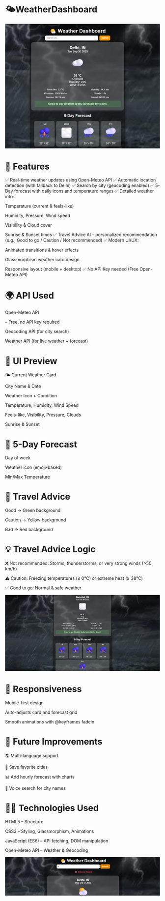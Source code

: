 # 🌤️WeatherDashboard
![image alt](https://github.com/divyanshiupreti11/WeatherDashboard/blob/618c71ab33374aab715016a1e41c955c4c7d09e3/Screenshot%202025-09-30%20220657.png)

# 🚀 Features

✅ Real-time weather updates using Open-Meteo API
✅ Automatic location detection (with fallback to Delhi)
✅ Search by city (geocoding enabled)
✅ 5-Day forecast with daily icons and temperature ranges
✅ Detailed weather info:

Temperature (current & feels-like)

Humidity, Pressure, Wind speed

Visibility & Cloud cover

Sunrise & Sunset times
✅ Travel Advice AI – personalized recommendation (e.g., Good to go / Caution / Not recommended)
✅ Modern UI/UX:

Animated transitions & hover effects

Glassmorphism weather card design

Responsive layout (mobile + desktop)
✅ No API Key needed (Free Open-Meteo API)

# 🌍 API Used

Open-Meteo API

 – Free, no API key required
 
Geocoding API (for city search)

Weather API (for live weather + forecast)

# 🎨 UI Preview

🌤️ Current Weather Card

City Name & Date

Weather Icon + Condition

Temperature, Humidity, Wind Speed

Feels-like, Visibility, Pressure, Clouds

Sunrise & Sunset

# 📅 5-Day Forecast
Day of week

Weather icon (emoji-based)

Min/Max Temperature

# 🚦 Travel Advice

Good → Green background

Caution → Yellow background

Bad → Red background

# 💡 Travel Advice Logic
❌ Not recommended: Storms, thunderstorms, or very strong winds (>50 km/h)

⚠️ Caution: Freezing temperatures (≤ 0°C) or extreme heat (≥ 38°C)

✅ Good to go: Normal & safe weather

![image alt](https://github.com/divyanshiupreti11/WeatherDashboard/blob/fed1a37108a0c0bbb4fcf0d62e02a20c5f0729c0/Screenshot%202025-09-30%20220758.png)

# 📱 Responsiveness

Mobile-first design

Auto-adjusts card and forecast grid

Smooth animations with @keyframes fadeIn

# 🔮 Future Improvements

🌎 Multi-language support

📍 Save favorite cities

📊 Add hourly forecast with charts

🎤 Voice search for city names

# 👩‍💻 Technologies Used
HTML5 – Structure

CSS3 – Styling, Glassmorphism, Animations

JavaScript (ES6) – API fetching, DOM manipulation

Open-Meteo API – Weather & Geocoding

![image alt](https://github.com/divyanshiupreti11/WeatherDashboard/blob/ae445738274d7be749de931095043dffd16d8321/Screenshot%202025-10-01%20061929.png)




